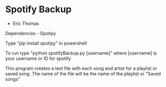 # Spotify Backup
 - Eric Thomas

Dependencies - Spotipy

Type "pip install spotipy" in powershell

To run type "python spotifyBackup.py [username]" where [username] is your username or ID for spotify

This program creates a text file with each song and artist for a playlist or saved song. The name of the
file will be the name of the playlist or "Saved songs"